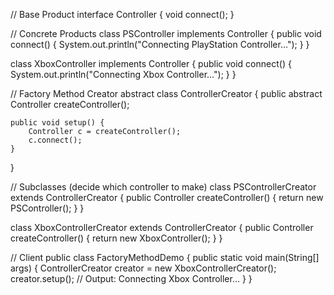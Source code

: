// Base Product
interface Controller {
    void connect();
}

// Concrete Products
class PSController implements Controller {
    public void connect() {
        System.out.println("Connecting PlayStation Controller...");
    }
}

class XboxController implements Controller {
    public void connect() {
        System.out.println("Connecting Xbox Controller...");
    }
}

// Factory Method Creator
abstract class ControllerCreator {
    public abstract Controller createController();

    public void setup() {
        Controller c = createController();
        c.connect();
    }
}

// Subclasses (decide which controller to make)
class PSControllerCreator extends ControllerCreator {
    public Controller createController() {
        return new PSController();
    }
}

class XboxControllerCreator extends ControllerCreator {
    public Controller createController() {
        return new XboxController();
    }
}

// Client
public class FactoryMethodDemo {
    public static void main(String[] args) {
        ControllerCreator creator = new XboxControllerCreator();
        creator.setup();  // Output: Connecting Xbox Controller...
    }
}

